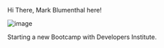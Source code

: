 Hi There, Mark Blumenthal here!

![image](https://github.com/MarkBlumenthal/MarkBlumenthal/assets/145574315/21398061-4647-4655-b30e-9892ff80715f)

Starting a new Bootcamp with Developers Institute.

